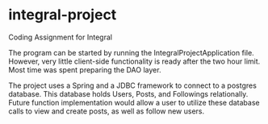 # integral-project
Coding Assignment for Integral

The program can be started by running the IntegralProjectApplication file. However, very little client-side functionality is ready after the two hour limit. Most time was spent preparing the DAO layer.

The project uses a Spring and a JDBC framework to connect to a postgres database. This database holds Users, Posts, and Followings relationally. Future function implementation would allow a user to utilize these database calls to view and create posts, as well as follow new users.
